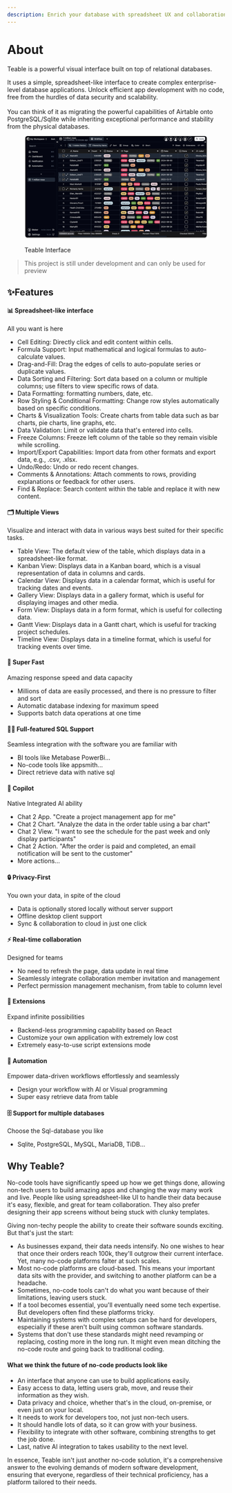 ```yaml
---
description: Enrich your database with spreadsheet UX and collaboration
---
```


# About

Teable is a powerful visual interface built on top of relational databases.

It uses a simple, spreadsheet-like interface to create complex enterprise-level database applications. Unlock efficient app development with no code, free from the hurdles of data security and scalability.\
\
You can think of it as migrating the powerful capabilities of Airtable onto PostgreSQL/Sqlite while inheriting exceptional performance and stability from the physical databases.

<figure><img src=".gitbook/assets/teable-interface-dark.png" alt=""><figcaption><p>Teable Interface</p></figcaption></figure>

> This project is still under development and can only be used for preview

## ✨Features

#### 📊 Spreadsheet-like interface

All you want is here

* Cell Editing: Directly click and edit content within cells.
* Formula Support: Input mathematical and logical formulas to auto-calculate values.
* Drag-and-Fill: Drag the edges of cells to auto-populate series or duplicate values.
* Data Sorting and Filtering: Sort data based on a column or multiple columns; use filters to view specific rows of data.
* Data Formatting: formatting numbers, date, etc.
* Row Styling & Conditional Formatting: Change row styles automatically based on specific conditions.
* Charts & Visualization Tools: Create charts from table data such as bar charts, pie charts, line graphs, etc.
* Data Validation: Limit or validate data that's entered into cells.
* Freeze Columns: Freeze left column of the table so they remain visible while scrolling.
* Import/Export Capabilities: Import data from other formats and export data, e.g., .csv, .xlsx.
* Undo/Redo: Undo or redo recent changes.
* Comments & Annotations: Attach comments to rows, providing explanations or feedback for other users.
* Find & Replace: Search content within the table and replace it with new content.

#### 🗂️ Multiple Views

Visualize and interact with data in various ways best suited for their specific tasks.

* Table View: The default view of the table, which displays data in a spreadsheet-like format.
* Kanban View: Displays data in a Kanban board, which is a visual representation of data in columns and cards.
* Calendar View: Displays data in a calendar format, which is useful for tracking dates and events.
* Gallery View: Displays data in a gallery format, which is useful for displaying images and other media.
* Form View: Displays data in a form format, which is useful for collecting data.
* Gantt View: Displays data in a Gantt chart, which is useful for tracking project schedules.
* Timeline View: Displays data in a timeline format, which is useful for tracking events over time.

#### 🚀 Super Fast

Amazing response speed and data capacity

* Millions of data are easily processed, and there is no pressure to filter and sort
* Automatic database indexing for maximum speed
* Supports batch data operations at one time

#### 👨‍💻 Full-featured SQL Support

Seamless integration with the software you are familiar with

* BI tools like Metabase PowerBi...
* No-code tools like appsmith...
* Direct retrieve data with native sql

#### 🧠 Copilot

Native Integrated AI ability

* Chat 2 App. "Create a project management app for me"
* Chat 2 Chart. "Analyze the data in the order table using a bar chart"
* Chat 2 View. "I want to see the schedule for the past week and only display participants"
* Chat 2 Action. "After the order is paid and completed, an email notification will be sent to the customer"
* More actions...

#### 🔒 Privacy-First

You own your data, in spite of the cloud

* Data is optionally stored locally without server support
* Offline desktop client support
* Sync & collaboration to cloud in just one click

#### ⚡️ Real-time collaboration

Designed for teams

* No need to refresh the page, data update in real time
* Seamlessly integrate collaboration member invitation and management
* Perfect permission management mechanism, from table to column level

#### 🧩 Extensions

Expand infinite possibilities

* Backend-less programming capability based on React
* Customize your own application with extremely low cost
* Extremely easy-to-use script extensions mode

#### 🤖 Automation

Empower data-driven workflows effortlessly and seamlessly

* Design your workflow with AI or Visual programming
* Super easy retrieve data from table

#### 🗄️ Support for multiple databases

Choose the Sql-database you like

* Sqlite, PostgreSQL, MySQL, MariaDB, TiDB...



## Why Teable?

No-code tools have significantly speed up how we get things done, allowing non-tech users to build amazing apps and changing the way many work and live. People like using spreadsheet-like UI to handle their data because it's easy, flexible, and great for team collaboration. They also prefer designing their app screens without being stuck with clunky templates.

Giving non-techy people the ability to create their software sounds exciting. But that's just the start:

* As businesses expand, their data needs intensify. No one wishes to hear that once their orders reach 100k, they'll outgrow their current interface. Yet, many no-code platforms falter at such scales.
* Most no-code platforms are cloud-based. This means your important data sits with the provider, and switching to another platform can be a headache.
* Sometimes, no-code tools can't do what you want because of their limitations, leaving users stuck.
* If a tool becomes essential, you'll eventually need some tech expertise. But developers often find these platforms tricky.
* Maintaining systems with complex setups can be hard for developers, especially if these aren't built using common software standards.
* Systems that don't use these standards might need revamping or replacing, costing more in the long run. It might even mean ditching the no-code route and going back to traditional coding.

#### What we think the future of no-code products look like

* An interface that anyone can use to build applications easily.
* Easy access to data, letting users grab, move, and reuse their information as they wish.
* Data privacy and choice, whether that's in the cloud, on-premise, or even just on your local.
* It needs to work for developers too, not just non-tech users.
* It should handle lots of data, so it can grow with your business.
* Flexibility to integrate with other software, combining strengths to get the job done.
* Last, native AI integration to takes usability to the next level.

In essence, Teable isn't just another no-code solution, it's a comprehensive answer to the evolving demands of modern software development, ensuring that everyone, regardless of their technical proficiency, has a platform tailored to their needs.

